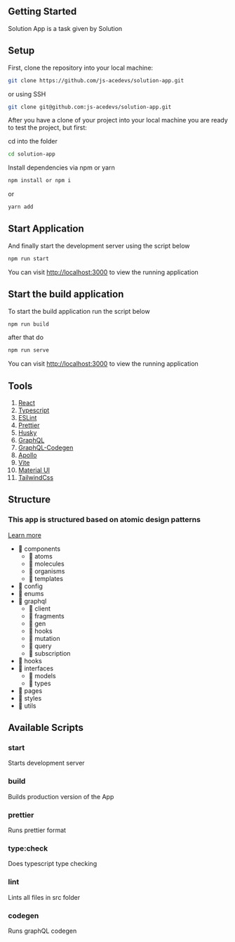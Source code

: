 ## Getting Started

Solution App is a task given by Solution

## Setup

First, clone the repository into your local machine:

```sh
git clone https://github.com/js-acedevs/solution-app.git
```

or using SSH

```sh
git clone git@github.com:js-acedevs/solution-app.git
```

After you have a clone of your project into your local machine you are ready to test the project, but first:

cd into the folder

```sh
cd solution-app
```

Install dependencies via npm or yarn

```sh
npm install or npm i
```

or

```bash
yarn add
```

## Start Application

And finally start the development server using the script below

```bash
npm run start
```

You can visit <a href="http://localhost:3000">http://localhost:3000</a> to view the running application

## Start the build application

To start the build application run the script below

```bash
npm run build
```

after that do

```bash
npm run serve
```

You can visit <a href="http://localhost:3000">http://localhost:3000</a> to view the running application

## Tools

1. [React](https://reactjs.org/)
1. [Typescript](https://www.typescriptlang.org)
1. [ESLint](https://eslint.org)
1. [Prettier](https://prettier.io)
1. [Husky](https://github.com/typicode/husky#readme)
1. [GraphQL](https://graphql.org/)
1. [GraphQL-Codegen](https://www.graphql-code-generator.com/)
1. [Apollo](https://www.apollographql.com/)
1. [Vite](https://vitejs.dev/)
1. [Material UI](https://mui.com/) 
2. [TailwindCss](https://tailwindcss.com/)

## Structure

### This app is structured based on atomic design patterns

[Learn more](https://github.com/danilowoz/react-atomic-design)

- :file_folder: components
  - :file_folder: atoms
  - :file_folder: molecules
  - :file_folder: organisms
  - :file_folder: templates
- :file_folder: config
- :file_folder: enums
- :file_folder: graphql
  - :file_folder: client
  - :file_folder: fragments
  - :file_folder: gen
  - :file_folder: hooks
  - :file_folder: mutation
  - :file_folder: query
  - :file_folder: subscription
- :file_folder: hooks
- :file_folder: interfaces
  - :file_folder: models
  - :file_folder: types
- :file_folder: pages
- :file_folder: styles
- :file_folder: utils

## Available Scripts

### start

Starts development server

### build

Builds production version of the App

### prettier

Runs prettier format

### type:check

Does typescript type checking

### lint

Lints all files in src folder

### codegen

Runs graphQL codegen

